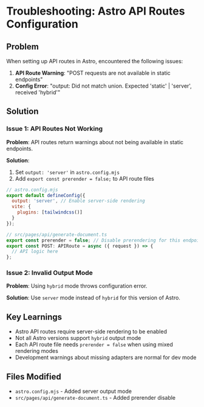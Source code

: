 # Troubleshooting: Astro API Routes Configuration

## Problem
When setting up API routes in Astro, encountered the following issues:

1. **API Route Warning**: "POST requests are not available in static endpoints"
2. **Config Error**: "output: Did not match union. Expected 'static' | 'server', received 'hybrid'"

## Solution

### Issue 1: API Routes Not Working
**Problem**: API routes return warnings about not being available in static endpoints.

**Solution**: 
1. Set `output: 'server'` in `astro.config.mjs`
2. Add `export const prerender = false;` to API route files

```js
// astro.config.mjs
export default defineConfig({
  output: 'server', // Enable server-side rendering
  vite: {
    plugins: [tailwindcss()]
  }
});
```

```js
// src/pages/api/generate-document.ts
export const prerender = false; // Disable prerendering for this endpoint
export const POST: APIRoute = async ({ request }) => {
  // API logic here
};
```

### Issue 2: Invalid Output Mode
**Problem**: Using `hybrid` mode throws configuration error.

**Solution**: Use `server` mode instead of `hybrid` for this version of Astro.

## Key Learnings
- Astro API routes require server-side rendering to be enabled
- Not all Astro versions support `hybrid` output mode
- Each API route file needs `prerender = false` when using mixed rendering modes
- Development warnings about missing adapters are normal for dev mode

## Files Modified
- `astro.config.mjs` - Added server output mode
- `src/pages/api/generate-document.ts` - Added prerender disable
